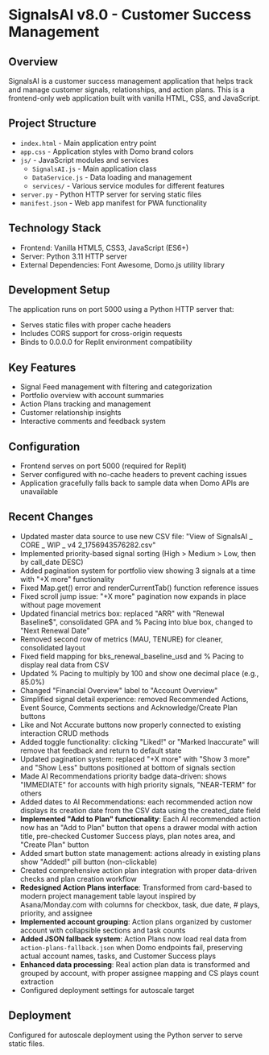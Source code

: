 # SignalsAI v8.0 - Customer Success Management

## Overview
SignalsAI is a customer success management application that helps track and manage customer signals, relationships, and action plans. This is a frontend-only web application built with vanilla HTML, CSS, and JavaScript.

## Project Structure
- `index.html` - Main application entry point
- `app.css` - Application styles with Domo brand colors
- `js/` - JavaScript modules and services
  - `SignalsAI.js` - Main application class
  - `DataService.js` - Data loading and management
  - `services/` - Various service modules for different features
- `server.py` - Python HTTP server for serving static files
- `manifest.json` - Web app manifest for PWA functionality

## Technology Stack
- Frontend: Vanilla HTML5, CSS3, JavaScript (ES6+)
- Server: Python 3.11 HTTP server
- External Dependencies: Font Awesome, Domo.js utility library

## Development Setup
The application runs on port 5000 using a Python HTTP server that:
- Serves static files with proper cache headers
- Includes CORS support for cross-origin requests
- Binds to 0.0.0.0 for Replit environment compatibility

## Key Features
- Signal Feed management with filtering and categorization
- Portfolio overview with account summaries
- Action Plans tracking and management
- Customer relationship insights
- Interactive comments and feedback system

## Configuration
- Frontend serves on port 5000 (required for Replit)
- Server configured with no-cache headers to prevent caching issues
- Application gracefully falls back to sample data when Domo APIs are unavailable

## Recent Changes
- Updated master data source to use new CSV file: "View of SignalsAI _ CORE _ WIP _ v4 2_1756943576282.csv"
- Implemented priority-based signal sorting (High > Medium > Low, then by call_date DESC)
- Added pagination system for portfolio view showing 3 signals at a time with "+X more" functionality
- Fixed Map.get() error and renderCurrentTab() function reference issues
- Fixed scroll jump issue: "+X more" pagination now expands in place without page movement
- Updated financial metrics box: replaced "ARR" with "Renewal Baseline$", consolidated GPA and % Pacing into blue box, changed to "Next Renewal Date"
- Removed second row of metrics (MAU, TENURE) for cleaner, consolidated layout
- Fixed field mapping for bks_renewal_baseline_usd and % Pacing to display real data from CSV
- Updated % Pacing to multiply by 100 and show one decimal place (e.g., 85.0%)
- Changed "Financial Overview" label to "Account Overview"
- Simplified signal detail experience: removed Recommended Actions, Event Source, Comments sections and Acknowledge/Create Plan buttons
- Like and Not Accurate buttons now properly connected to existing interaction CRUD methods
- Added toggle functionality: clicking "Liked!" or "Marked Inaccurate" will remove that feedback and return to default state
- Updated pagination system: replaced "+X more" with "Show 3 more" and "Show Less" buttons positioned at bottom of signals section
- Made AI Recommendations priority badge data-driven: shows "IMMEDIATE" for accounts with high priority signals, "NEAR-TERM" for others
- Added dates to AI Recommendations: each recommended action now displays its creation date from the CSV data using the created_date field
- **Implemented "Add to Plan" functionality**: Each AI recommended action now has an "Add to Plan" button that opens a drawer modal with action title, pre-checked Customer Success plays, plan notes area, and "Create Plan" button
- Added smart button state management: actions already in existing plans show "Added!" pill button (non-clickable)
- Created comprehensive action plan integration with proper data-driven checks and plan creation workflow
- **Redesigned Action Plans interface**: Transformed from card-based to modern project management table layout inspired by Asana/Monday.com with columns for checkbox, task, due date, # plays, priority, and assignee
- **Implemented account grouping**: Action plans organized by customer account with collapsible sections and task counts
- **Added JSON fallback system**: Action Plans now load real data from `action-plans-fallback.json` when Domo endpoints fail, preserving actual account names, tasks, and Customer Success plays
- **Enhanced data processing**: Real action plan data is transformed and grouped by account, with proper assignee mapping and CS plays count extraction
- Configured deployment settings for autoscale target

## Deployment
Configured for autoscale deployment using the Python server to serve static files.